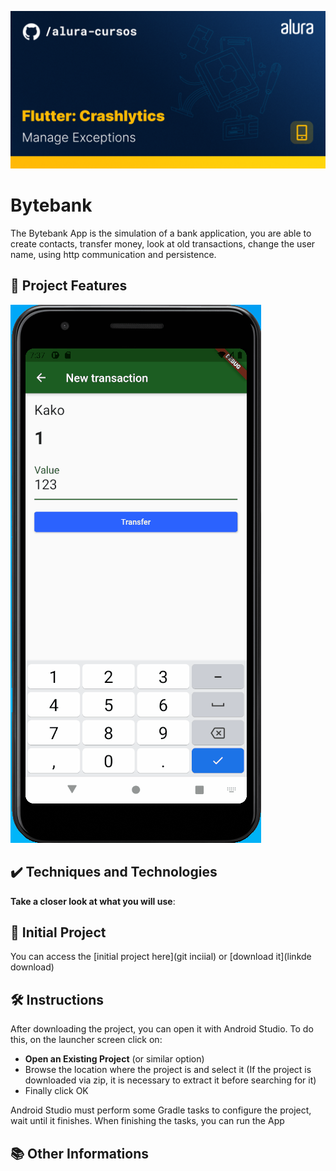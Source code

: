 ![Thumbnail GitHub](https://raw.githubusercontent.com/Kakomo/Flutter-CrashLytics/master/Readme%20Template.png)

# Bytebank

The Bytebank App is the simulation of a bank application, you are able to create contacts, transfer money, look at old transactions, change the user name, using http communication and persistence.

## 🔨 Project Features



![](https://raw.githubusercontent.com/Kakomo/Flutter-CrashLytics/master/Crashlytics.gif)

## ✔️ Techniques and Technologies

**Take a closer look at what you will use**:



## 📁 Initial Project

You can access the [initial project here](git inciial) or [download it](linkde download)

## 🛠️ Instructions 

After downloading the project, you can open it with Android Studio. To do this, on the launcher screen click on:

- **Open an Existing Project** (or similar option)
- Browse the location where the project is and select it (If the project is downloaded via zip, it is necessary to extract it before searching for it)
- Finally click OK

Android Studio must perform some Gradle tasks to configure the project, wait until it finishes. When finishing the tasks, you can run the App

## 📚 Other Informations


